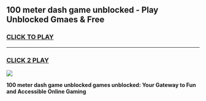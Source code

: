 
## 100 meter dash game unblocked - Play Unblocked Gmaes & Free
<h3>
<a href="https://premium.freeplayer.one?title=100_meter_dash_game_unblocked&ref=20F">CLICK TO PLAY</a></h3>
<hr>

<h3>
<a href="https://premium.freeplayer.one?title=100_meter_dash_game_unblocked&ref=20F">CLICK 2 PLAY</a>
  
</h3>

<a href="https://premium.freeplayer.one?title=100_meter_dash_game_unblocked&ref=20F/"><img src="https://clearcache.store/games.png"></a>


**100 meter dash game unblocked games unblocked: Your Gateway to Fun and Accessible Online Gaming**

